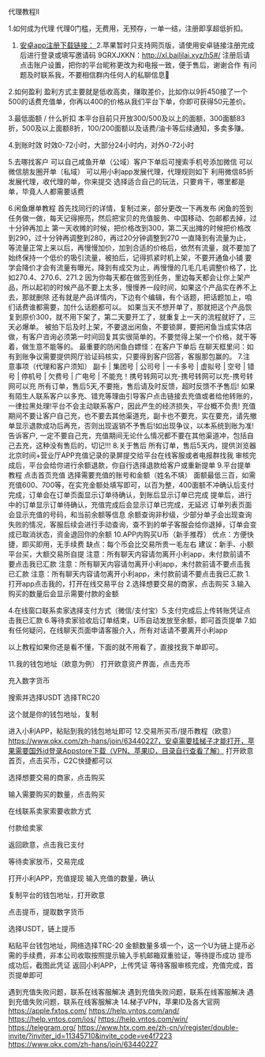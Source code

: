 代理教程ll

1.如何成为代理
代理0门槛，无费用，无预存，一单一结，注册即享超低折扣。
1. [安卓app注册下载链接： ](http://xl.baililai.xyz/Invitation/register#/?invite_code=9GRXJXKN&name=llsscc6666)
2.苹果暂时只支持网页版，请使用安卓链接注册完成后进行登录或填写邀请码 9GRXJXKN：http://xl.baililai.xyz/h5#/
注册后请点击账户设置，把你的平台昵称更改为和电报一致，便于售后，谢谢合作
有问题及时联系我，不要相信群内任何人的私聊信息🙅

2.如何盈利
盈利方式主要就是低收高卖，赚取差价，比如你以9折450接了一个500的话费充值单，你再以400的价格从我们平台下单，你即可获得50元差价。

3.最低面额 / 什么折扣
本平台目前只开放300/500及以上的面额，300面额83折，500及以上面额8折，100/200面额以及话费/油卡等后续通知，多卖多赚。

4.到账时效
时效0-72小时，大部分24小时内，对外0-72小时

5.去哪找客户
可以自己咸鱼开单（公域）客户下单后可搜索手机号添加微信
可以微信朋友圈开单（私域）
可以用小利app发展代理，代理规则如下
利用微信85折发展代理，收代理的单，你来提交
选择适合自己的玩法，只要肯干，哪里都是单，毕竟人人都需要话费


6.闲鱼爆单教程
首先找同行的详情，复制过来，部分更改一下再发布
闲鱼的签到任务做一做，每天记得擦亮，然后把宝贝的充值服务、中国移动、包邮都去掉，过十分钟再加上
第一天收摊的时候，把价格改到300，第二天出摊的时候把价格改到290，过十分钟再调整到280，再过20分钟调整到270
一直降到有流量为止，等流量正常上来以后，再慢慢加价，加到合适的价格后，依然有流量，就不要加了
始终保持一个低价的吸引流量，被拍后，记得抓紧时机上架，不要开通鱼小铺
要学会降价才会有流量有曝光，降到有成交为止，再慢慢的几毛几毛调整价格了，比如270.4、270.6、271.2
因为你每天都在做签到任务，里边每天都会让你上架产品，所以起初的时候产品不要上太多，慢慢养一段时间，如果这个产品实在养不上去，那就删除
还有就是产品详情内，下边有个编辑，有个话题，把话题加上，咱们话费谁都需要，加什么话题都可以。
如果当天不想开单了，那就把这个产品恢复到原价300，就不用下架了，第二天要开工了，就重复上一天的流程就好了，三天必爆单。
被拍下后及时上架，不要退出闲鱼，不要锁屏，要把闲鱼当成实体店做，有客户咨询必须第一时间回复其实很简单的。不要觉得上架一个价格，就干等着，做生意不能等的。
最重要的防闲鱼白嫖怪：在客户下单后 在聊天框里问：如有到账争议需要提供网厅验证码核实，只要得到客户回答，客服那包赢的。
7.注意事项（代理和客户须知）
副卡 | 集团号 | 公司号 | 一卡多号 | 虚拟号 | 空号 | 错号 | 停机号 | 欠费号 | 广电号 | 不能充！携号转网可以充-携号转网可以充-携号转网可以充
所有订单，售后5天,不要拖，售后请及时反馈，超时反馈不予售后!
如果有陌生人联系客户以多充、错充等理由引导客户点击链接去充值或者给他转账的，一律拉黑处理!平台不会主动联系客户，因此产生的经济损失，平台概不负责!
充值期间不要让客户自己充，也不要去其他渠道充，副卡也不要充，实在要充，请先撤单显示退款成功后再充，否则出现返销不予售后!如出现争议，以本系统到账为准!
告诉客户, 一定不要自己充，充值期间无论什么情况都不要在其他渠道冲，包括自己去充，这种没有售后的，切记!!!
8.关于售后
所有订单，售后5天内，提供浏览器北京时间+营业厅APP充值记录的录屏提交给平台在线客服或者电报群找我
审核完成后，平台会给你进行余额退款，你自行选择退款给客户或重新提单
9.平台提单教程
点击首页充值
选择需要充值的账号和金额（姓名不填）
面额最低三百，如需充值600、700等，在实充金额处填写即可，以百为整，400面额不冲确认后支付完成，订单会在订单页面显示订单待确认，到账后显示订单已完成
提单后，进行中的订单显示订单待确认，充值完成后会显示订单已完成，无延迟
订单列表页面会显示充值的号码，和当前余额等信息
余额查询非秒级，少部分单子会出现查询失败的情况，客服后续会进行手动查询，查不到的单子客服会给你退掉，订单会变成已取消状态，资金退回你的余额
10.APP内购买U币（新手推荐）
优点：方便快捷，即买即用，无手续费
缺点：每个币会比交易所贵一毛左右
建议：新手、小额平台买，大额交易所自提
注意：所有聊天内容请勿离开小利app，未付款前请不要点击我已汇款
注意：所有聊天内容请勿离开小利app，未付款前请不要点击我已汇款
注意：所有聊天内容请勿离开小利app，未付款前请不要点击我已汇款
1.打开app点击我的，打开在线交易平台
2.选择想要交易的商家，点击购买
3.输入购买的数量后会显示需要付款的金额

4.在线窗口联系卖家选择支付方式（微信/支付宝）5.支付完成后上传转账凭证点击我已汇款
6.等待卖家验收后订单结束，U币自动发放至余额，即可首页提单
7.如有任何疑问，在线聊天页面申请客服介入，所有对话请不要离开小利app


以上教程如果你还是看不懂，下面的就不用看了，直接找我下单即可。

11.我的钱包地址（欧意为例）
打开欧意资产界面，点击充币

充入数字货币

搜索并选择USDT
选择TRC20

这个就是你的钱包地址，复制

进入小利APP，粘贴到我的钱包地址即可
12.交易所买币/提币教程（欧意）
https://www.okx.com/zh-hans/join/63440227，安卓需要挂梯子才能打开，苹果需要国外id登录Appstore下载（VPN、苹果ID，目录自行查看了解）
打开欧意首页，点击买币，C2C快捷都可以

选择想要交易的商家，点击购买

输入需要购买的数量，点击购买

在线联系卖家索要收款方式

付款给卖家

返回欧意，点击我已支付

等待卖家放币，交易完成

打开小利APP，充值提现
输入充值的数量，确认

复制平台的钱包地址，打开欧意

点击提币，提取数字货币

选择USDT，链上提币

粘贴平台钱包地址，网络选择TRC-20
金额数量多填一个，这一个U为链上提币必需的手续费，非本公司收取按照提示输入手机邮箱双重验证，等待提币成功
提币成功后，截图此凭证
返回小利APP，上传凭证
等待客服审核完成，充值完成，首页提单即可

遇到充值失败问题，联系在线客服解决
遇到充值失败问题，联系在线客服解决
遇到充值失败问题，联系在线客服解决
14.梯子VPN，苹果ID及各大官网
https://apple.fxtos.com/
https://help.vntos.com/and/
https://help.vntos.com/ios/
https://help.vntos.com/win/
https://telegram.org/
https://www.htx.com.ee/zh-cn/v/register/double-invite/?inviter_id=11345710&invite_code=ve4f7223
https://www.okx.com/zh-hans/join/63440227


